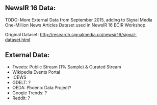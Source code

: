## NewsIR 16 Data:

TODO: More External Data from September 2015, adding to Signal Media One-Million News Articles Dataset used in NewsIR 16 ECIR Workshop.

Original Dataset: http://research.signalmedia.co/newsir16/signal-dataset.html

## External Data:

* Tweets: Public Stream (1% Sample) & Curated Stream
* Wikipedia Events Portal
* ICEWS
* GDELT: ?
* OEDA: Phoenix Data Project?
* Google Trends: ?
* Reddit: ?